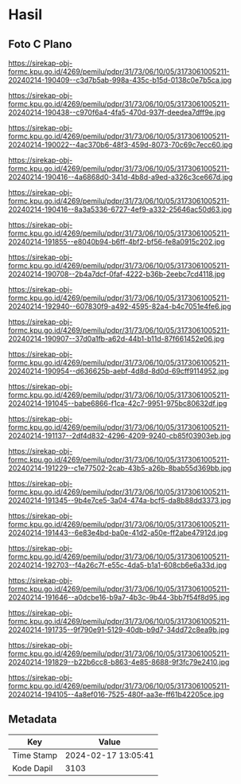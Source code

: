 # Hasil

## Foto C Plano

https://sirekap-obj-formc.kpu.go.id/4269/pemilu/pdpr/31/73/06/10/05/3173061005211-20240214-190409--c3d7b5ab-998a-435c-b15d-0138c0e7b5ca.jpg

https://sirekap-obj-formc.kpu.go.id/4269/pemilu/pdpr/31/73/06/10/05/3173061005211-20240214-190438--c970f6a4-4fa5-470d-937f-deedea7dff9e.jpg

https://sirekap-obj-formc.kpu.go.id/4269/pemilu/pdpr/31/73/06/10/05/3173061005211-20240214-190022--4ac370b6-48f3-459d-8073-70c69c7ecc60.jpg

https://sirekap-obj-formc.kpu.go.id/4269/pemilu/pdpr/31/73/06/10/05/3173061005211-20240214-190416--4a6868d0-341d-4b8d-a9ed-a326c3ce667d.jpg

https://sirekap-obj-formc.kpu.go.id/4269/pemilu/pdpr/31/73/06/10/05/3173061005211-20240214-190416--8a3a5336-6727-4ef9-a332-25646ac50d63.jpg

https://sirekap-obj-formc.kpu.go.id/4269/pemilu/pdpr/31/73/06/10/05/3173061005211-20240214-191855--e8040b94-b6ff-4bf2-bf56-fe8a0915c202.jpg

https://sirekap-obj-formc.kpu.go.id/4269/pemilu/pdpr/31/73/06/10/05/3173061005211-20240214-190708--2b4a7dcf-0faf-4222-b36b-2eebc7cd4118.jpg

https://sirekap-obj-formc.kpu.go.id/4269/pemilu/pdpr/31/73/06/10/05/3173061005211-20240214-192940--607830f9-a492-4595-82a4-b4c7051e4fe6.jpg

https://sirekap-obj-formc.kpu.go.id/4269/pemilu/pdpr/31/73/06/10/05/3173061005211-20240214-190907--37d0a1fb-a62d-44b1-b11d-87f661452e06.jpg

https://sirekap-obj-formc.kpu.go.id/4269/pemilu/pdpr/31/73/06/10/05/3173061005211-20240214-190954--d636625b-aebf-4d8d-8d0d-69cff9114952.jpg

https://sirekap-obj-formc.kpu.go.id/4269/pemilu/pdpr/31/73/06/10/05/3173061005211-20240214-191045--babe6866-f1ca-42c7-9951-975bc80632df.jpg

https://sirekap-obj-formc.kpu.go.id/4269/pemilu/pdpr/31/73/06/10/05/3173061005211-20240214-191137--2df4d832-4296-4209-9240-cb85f03903eb.jpg

https://sirekap-obj-formc.kpu.go.id/4269/pemilu/pdpr/31/73/06/10/05/3173061005211-20240214-191229--c1e77502-2cab-43b5-a26b-8bab55d369bb.jpg

https://sirekap-obj-formc.kpu.go.id/4269/pemilu/pdpr/31/73/06/10/05/3173061005211-20240214-191345--9b4e7ce5-3a04-474a-bcf5-da8b88dd3373.jpg

https://sirekap-obj-formc.kpu.go.id/4269/pemilu/pdpr/31/73/06/10/05/3173061005211-20240214-191443--6e83e4bd-ba0e-41d2-a50e-ff2abe47912d.jpg

https://sirekap-obj-formc.kpu.go.id/4269/pemilu/pdpr/31/73/06/10/05/3173061005211-20240214-192703--f4a26c7f-e55c-4da5-b1a1-608cb6e6a33d.jpg

https://sirekap-obj-formc.kpu.go.id/4269/pemilu/pdpr/31/73/06/10/05/3173061005211-20240214-191646--a0dcbe16-b9a7-4b3c-9b44-3bb7f54f8d95.jpg

https://sirekap-obj-formc.kpu.go.id/4269/pemilu/pdpr/31/73/06/10/05/3173061005211-20240214-191735--9f790e91-5129-40db-b9d7-34dd72c8ea9b.jpg

https://sirekap-obj-formc.kpu.go.id/4269/pemilu/pdpr/31/73/06/10/05/3173061005211-20240214-191829--b22b6cc8-b863-4e85-8688-9f3fc79e2410.jpg

https://sirekap-obj-formc.kpu.go.id/4269/pemilu/pdpr/31/73/06/10/05/3173061005211-20240214-194105--4a8ef016-7525-480f-aa3e-ff61b42205ce.jpg


## Metadata

| Key        | Value               |
| ---------- | ------------------- |
| Time Stamp | 2024-02-17 13:05:41 |
| Kode Dapil | 3103                |



